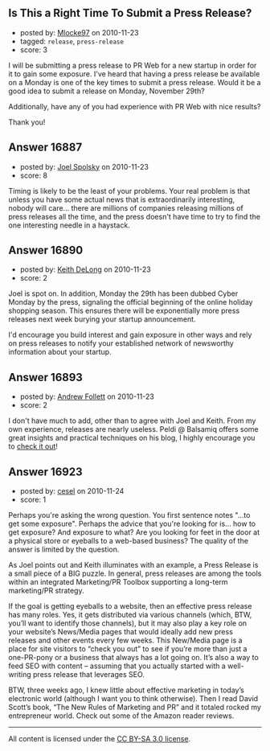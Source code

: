 ## Is This a Right Time To Submit a Press Release?

- posted by: [Mlocke97](https://stackexchange.com/users/-1/5536-mlocke97) on 2010-11-23
- tagged: `release`, `press-release`
- score: 3

I will be submitting a press release to PR Web for a new startup in order for it to gain some exposure.
I've heard that having a press release be available on a Monday is one of the key times to submit a press release.
Would it be a good idea to submit a release on Monday, November 29th?

Additionally, have any of you had experience with PR Web with nice results?

Thank you!


## Answer 16887

- posted by: [Joel Spolsky](https://stackexchange.com/users/-1/4335-joel-spolsky) on 2010-11-23
- score: 8

Timing is likely to be the least of your problems. Your real problem is that unless you have some actual news that is extraordinarily interesting, nobody will care... there are millions of companies releasing millions of press releases all the time, and the press doesn't have time to try to find the one interesting needle in a haystack.


## Answer 16890

- posted by: [Keith DeLong](https://stackexchange.com/users/-1/888-keith-delong) on 2010-11-23
- score: 2

Joel is spot on. In addition, Monday the 29th has been dubbed Cyber Monday by the press, signaling the official beginning of the online holiday shopping season. This ensures there will be exponentially more press releases next week burying your startup announcement.

I'd encourage you build interest and gain exposure in other ways and rely on press releases to notify your established network of newsworthy information about your startup.


## Answer 16893

- posted by: [Andrew Follett](https://stackexchange.com/users/-1/5415-andrew-follett) on 2010-11-23
- score: 2

<p>I don't have much to add, other than to agree with Joel and Keith. From my own experience, releases are nearly useless. Peldi @ Balsamiq offers some great insights and practical techniques on his blog, I highly encourage you to <a href="http://blogs.balsamiq.com/product/2008/08/05/startup-marketing-advice-from-balsamiq-studios/" rel="nofollow">check it out</a>!</p>



## Answer 16923

- posted by: [cesel](https://stackexchange.com/users/-1/5534-cesel) on 2010-11-24
- score: 1

Perhaps you're asking the wrong question.  You first sentence notes "...to get some exposure".  Perhaps the advice that you're looking for is... how to get exposure?  And exposure to what?  Are you looking for feet in the door at a physical store or eyeballs to a web-based business?  The quality of the answer is limited by the question.

As Joel points out and Keith illuminates with an example, a Press Release is a small piece of a BIG puzzle.  In general, press releases are among the tools within an integrated Marketing/PR Toolbox supporting a long-term marketing/PR strategy.  

If the goal is getting eyeballs to a website, then an effective press release has many roles.  Yes, it gets distributed via various channels (which, BTW, you’ll want to identify those channels), but it may also play a key role on your website’s News/Media pages that would ideally add new press releases and other events every few weeks.  This New/Media page is a place for site visitors to “check you out” to see if you’re more than just a one-PR-pony or a business that always has a lot going on.  It’s also a way to feed SEO with content – assuming that you actually started with a well-writing press release that leverages SEO.

BTW, three weeks ago, I knew little about effective marketing in today’s electronic world (although I want you to think otherwise).  Then I read David Scott’s book, “The New Rules of Marketing and PR” and it totaled rocked my entrepreneur world.  Check out some of the Amazon reader reviews.




---

All content is licensed under the [CC BY-SA 3.0 license](https://creativecommons.org/licenses/by-sa/3.0/).

